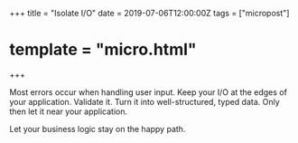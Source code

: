+++
title = "Isolate I/O"
date = 2019-07-06T12:00:00Z
tags = ["micropost"]
# template = "micro.html"
+++

Most errors occur when handling user input.  Keep your I/O at the edges of your
application. Validate it. Turn it into well-structured, typed data. Only then
let it near your application. 

Let your business logic stay on the happy path.
